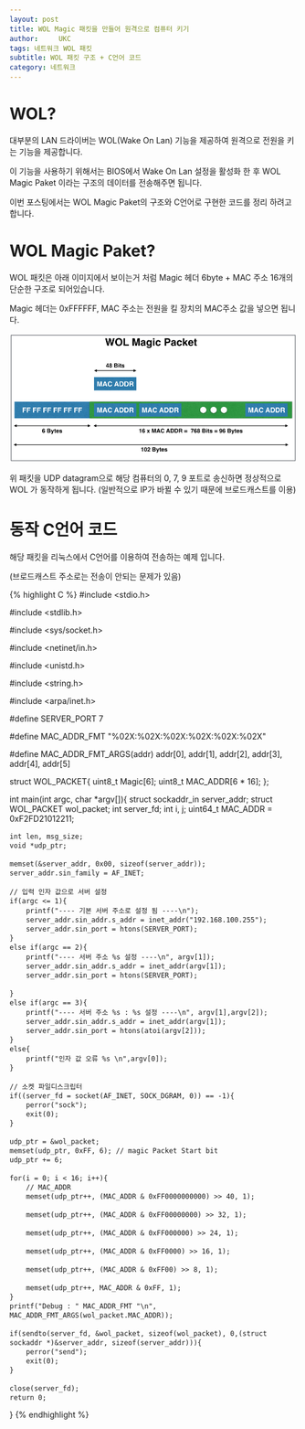 ```yaml
---
layout: post
title: WOL Magic 패킷을 만들어 원격으로 컴퓨터 키기
author:     UKC
tags: 네트워크 WOL 패킷 
subtitle: WOL 패킷 구조 + C언어 코드
category: 네트워크
---
```


# WOL?

대부분의 LAN 드라이버는 WOL(Wake On Lan) 기능을 제공하여 원격으로 전원을 키는 기능을 제공합니다.

이 기능을 사용하기 위해서는 BIOS에서 Wake On Lan 설정을 활성화 한 후 WOL Magic Paket 이라는 구조의 데이터를 전송해주면 됩니다.

이번 포스팅에서는 WOL Magic Paket의 구조와 C언어로 구현한 코드를 정리 하려고 합니다.

# WOL Magic Paket?

WOL 패킷은 아래 이미지에서 보이는거 처럼 Magic 헤더 6byte + MAC 주소 16개의 단순한 구조로 되어있습니다.

Magic 헤더는 0xFFFFFF, MAC 주소는 전원을 킬 장치의 MAC주소 값을 넣으면 됩니다.

![WOL-packet](/img/2020-10-07/WOL_packet.png)

위 패킷을 UDP datagram으로 해당 컴퓨터의 0, 7, 9 포트로 송신하면 정상적으로 WOL 가 동작하게 됩니다. (일반적으로 IP가 바뀔 수 있기 때문에 브로드캐스트를 이용)

# 동작 C언어 코드 

해당 패킷을 리눅스에서 C언어를 이용하여 전송하는 예제 입니다.

(브로드캐스트 주소로는 전송이 안되는 문제가 있음)

{% highlight C %}
#include <stdio.h>

#include <stdlib.h>

#include <sys/socket.h>

#include <netinet/in.h>

#include <unistd.h>

#include <string.h>

#include <arpa/inet.h>

#define SERVER_PORT 7

#define MAC_ADDR_FMT "%02X:%02X:%02X:%02X:%02X:%02X"

#define MAC_ADDR_FMT_ARGS(addr) addr[0], addr[1], addr[2], addr[3], addr[4], addr[5]

struct WOL_PACKET{
	uint8_t Magic[6];
	uint8_t MAC_ADDR[6 * 16];
};

int main(int argc, char *argv[]){
    struct sockaddr_in server_addr;
	struct WOL_PACKET wol_packet;
	int server_fd;
	int i, j;
	uint64_t MAC_ADDR = 0xF2FD21012211;

	int len, msg_size;
	void *udp_ptr;

    memset(&server_addr, 0x00, sizeof(server_addr));
	server_addr.sin_family = AF_INET;

    // 입력 인자 값으로 서버 설정
	if(argc <= 1){
		printf("---- 기본 서버 주소로 설정 됨 ----\n");
		server_addr.sin_addr.s_addr = inet_addr("192.168.100.255");
		server_addr.sin_port = htons(SERVER_PORT);
	}
	else if(argc == 2){
		printf("---- 서버 주소 %s 설정 ----\n", argv[1]);
		server_addr.sin_addr.s_addr = inet_addr(argv[1]);
		server_addr.sin_port = htons(SERVER_PORT);

	}
	else if(argc == 3){
		printf("---- 서버 주소 %s : %s 설정 ----\n", argv[1],argv[2]);
		server_addr.sin_addr.s_addr = inet_addr(argv[1]);
		server_addr.sin_port = htons(atoi(argv[2]));
	}	
	else{
		printf("인자 값 오류 %s \n",argv[0]);
	}

    // 소켓 파일디스크립터 
	if((server_fd = socket(AF_INET, SOCK_DGRAM, 0)) == -1){
		perror("sock");
		exit(0);
	}

	udp_ptr = &wol_packet;
	memset(udp_ptr, 0xFF, 6); // magic Packet Start bit
	udp_ptr += 6;

	for(i = 0; i < 16; i++){
		// MAC_ADDR
		memset(udp_ptr++, (MAC_ADDR & 0xFF0000000000) >> 40, 1);

		memset(udp_ptr++, (MAC_ADDR & 0xFF00000000) >> 32, 1);

		memset(udp_ptr++, (MAC_ADDR & 0xFF000000) >> 24, 1);

		memset(udp_ptr++, (MAC_ADDR & 0xFF0000) >> 16, 1);

		memset(udp_ptr++, (MAC_ADDR & 0xFF00) >> 8, 1);

		memset(udp_ptr++, MAC_ADDR & 0xFF, 1);
	}
	printf("Debug : " MAC_ADDR_FMT "\n", MAC_ADDR_FMT_ARGS(wol_packet.MAC_ADDR));

	if(sendto(server_fd, &wol_packet, sizeof(wol_packet), 0,(struct sockaddr *)&server_addr, sizeof(server_addr))){
	 	perror("send");
	 	exit(0);
	}

	close(server_fd);
    return 0;
}
{% endhighlight %}